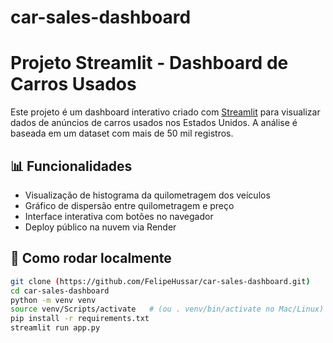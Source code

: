 # car-sales-dashboard
# Projeto Streamlit - Dashboard de Carros Usados

Este projeto é um dashboard interativo criado com [Streamlit](https://streamlit.io) para visualizar dados de anúncios de carros usados nos Estados Unidos. A análise é baseada em um dataset com mais de 50 mil registros.

## 📊 Funcionalidades

- Visualização de histograma da quilometragem dos veículos
- Gráfico de dispersão entre quilometragem e preço
- Interface interativa com botões no navegador
- Deploy público na nuvem via Render

## 🚀 Como rodar localmente

```bash
git clone (https://github.com/FelipeHussar/car-sales-dashboard.git)
cd car-sales-dashboard
python -m venv venv
source venv/Scripts/activate   # (ou . venv/bin/activate no Mac/Linux)
pip install -r requirements.txt
streamlit run app.py
